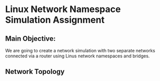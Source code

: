 # Linux Network Namespace Simulation Assignment

## Main Objective: 
We are going to create a network simulation with two separate networks connected via a router using Linus network namespaces and bridges. 

## Network Topology
